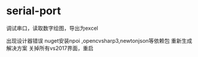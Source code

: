 # serial-port
调试串口，读取数字绘图，导出为excel

出现设计器错误
nuget安装npoi ,opencvsharp3,newtonjson等依赖包
重新生成解决方案
关掉所有vs2017界面，重启
